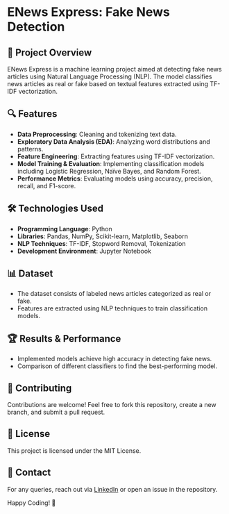 # ENews Express: Fake News Detection

## 📌 Project Overview
ENews Express is a machine learning project aimed at detecting fake news articles using Natural Language Processing (NLP). The model classifies news articles as real or fake based on textual features extracted using TF-IDF vectorization.

## 🔍 Features
- **Data Preprocessing**: Cleaning and tokenizing text data.
- **Exploratory Data Analysis (EDA)**: Analyzing word distributions and patterns.
- **Feature Engineering**: Extracting features using TF-IDF vectorization.
- **Model Training & Evaluation**: Implementing classification models including Logistic Regression, Naïve Bayes, and Random Forest.
- **Performance Metrics**: Evaluating models using accuracy, precision, recall, and F1-score.

## 🛠 Technologies Used
- **Programming Language**: Python
- **Libraries**: Pandas, NumPy, Scikit-learn, Matplotlib, Seaborn
- **NLP Techniques**: TF-IDF, Stopword Removal, Tokenization
- **Development Environment**: Jupyter Notebook

## 📊 Dataset
- The dataset consists of labeled news articles categorized as real or fake.
- Features are extracted using NLP techniques to train classification models.

## 🏆 Results & Performance
- Implemented models achieve high accuracy in detecting fake news.
- Comparison of different classifiers to find the best-performing model.

## 🤝 Contributing
Contributions are welcome! Feel free to fork this repository, create a new branch, and submit a pull request.

## 📜 License
This project is licensed under the MIT License.

## 📩 Contact
For any queries, reach out via [LinkedIn](https://www.linkedin.com/in/purva-mavani-927128174/) or open an issue in the repository.

Happy Coding! 🚀

